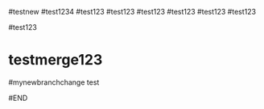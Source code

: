#testnew
#test1234
#test123
#test123
#test123
#test123
#test123
#test123

#test123
# testmerge123
#mynewbranchchange
test



 #END
